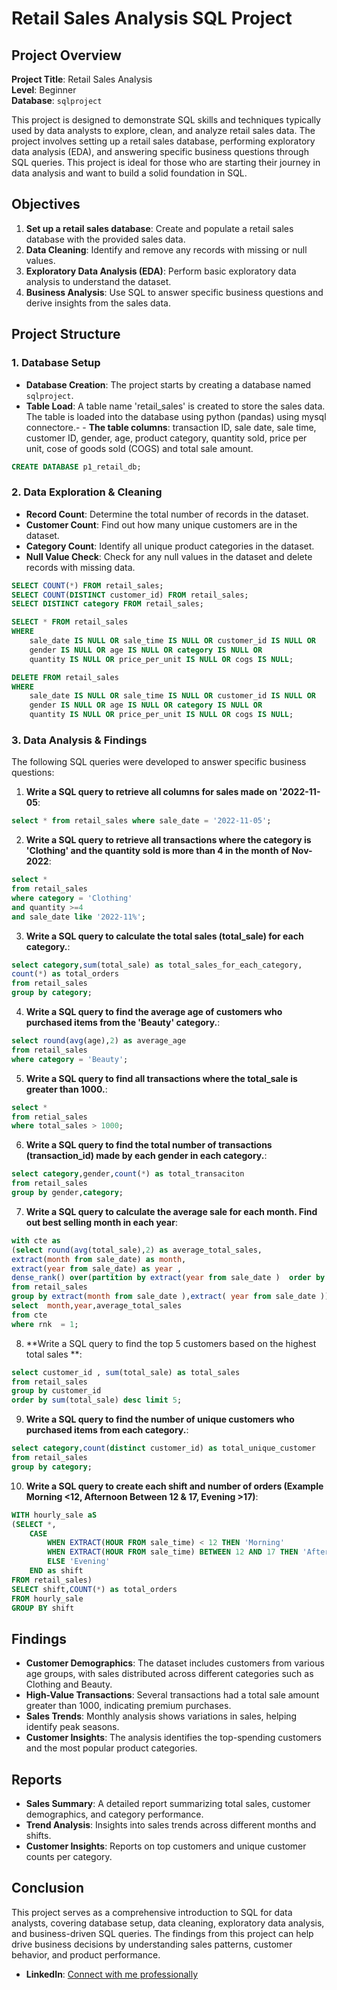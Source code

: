 # Retail Sales Analysis SQL Project

## Project Overview

**Project Title**: Retail Sales Analysis  
**Level**: Beginner  
**Database**: `sqlproject`

This project is designed to demonstrate SQL skills and techniques typically used by data analysts to explore, clean, and analyze retail sales data. The project involves setting up a retail sales database, performing exploratory data analysis (EDA), and answering specific business questions through SQL queries. This project is ideal for those who are starting their journey in data analysis and want to build a solid foundation in SQL.

## Objectives

1. **Set up a retail sales database**: Create and populate a retail sales database with the provided sales data.
2. **Data Cleaning**: Identify and remove any records with missing or null values.
3. **Exploratory Data Analysis (EDA)**: Perform basic exploratory data analysis to understand the dataset.
4. **Business Analysis**: Use SQL to answer specific business questions and derive insights from the sales data.

## Project Structure

### 1. Database Setup

- **Database Creation**: The project starts by creating a database named `sqlproject`.
- **Table Load**: A table name 'retail_sales' is created to store the sales data. The table is loaded into the database using python (pandas) using mysql connectore.- - **The table columns**: transaction ID, sale date, sale time, customer ID, gender, age, product category, quantity sold, price per unit, cose of goods sold (COGS) and total sale amount.

```sql
CREATE DATABASE p1_retail_db;
```

### 2. Data Exploration & Cleaning

- **Record Count**: Determine the total number of records in the dataset.
- **Customer Count**: Find out how many unique customers are in the dataset.
- **Category Count**: Identify all unique product categories in the dataset.
- **Null Value Check**: Check for any null values in the dataset and delete records with missing data.

```sql
SELECT COUNT(*) FROM retail_sales;
SELECT COUNT(DISTINCT customer_id) FROM retail_sales;
SELECT DISTINCT category FROM retail_sales;

SELECT * FROM retail_sales
WHERE 
    sale_date IS NULL OR sale_time IS NULL OR customer_id IS NULL OR 
    gender IS NULL OR age IS NULL OR category IS NULL OR 
    quantity IS NULL OR price_per_unit IS NULL OR cogs IS NULL;

DELETE FROM retail_sales
WHERE 
    sale_date IS NULL OR sale_time IS NULL OR customer_id IS NULL OR 
    gender IS NULL OR age IS NULL OR category IS NULL OR 
    quantity IS NULL OR price_per_unit IS NULL OR cogs IS NULL;
```

### 3. Data Analysis & Findings

The following SQL queries were developed to answer specific business questions:

1. **Write a SQL query to retrieve all columns for sales made on '2022-11-05**:
```sql
select * from retail_sales where sale_date = '2022-11-05';
```

2. **Write a SQL query to retrieve all transactions where the category is 'Clothing' and the quantity sold is more than 4 in the month of Nov-2022**:
```sql
select * 
from retail_sales 
where category = 'Clothing'
and quantity >=4
and sale_date like '2022-11%';
```

3. **Write a SQL query to calculate the total sales (total_sale) for each category.**:
```sql
select category,sum(total_sale) as total_sales_for_each_category,
count(*) as total_orders
from retail_sales 
group by category;
```

4. **Write a SQL query to find the average age of customers who purchased items from the 'Beauty' category.**:
```sql
select round(avg(age),2) as average_age
from retail_sales
where category = 'Beauty';
```

5. **Write a SQL query to find all transactions where the total_sale is greater than 1000.**:
```sql
select *
from retial_sales 
where total_sales > 1000;
```

6. **Write a SQL query to find the total number of transactions (transaction_id) made by each gender in each category.**:
```sql
select category,gender,count(*) as total_transaciton 
from retail_sales
group by gender,category;
```

7. **Write a SQL query to calculate the average sale for each month. Find out best selling month in each year**:
```sql
with cte as
(select round(avg(total_sale),2) as average_total_sales,
extract(month from sale_date) as month,
extract(year from sale_date) as year ,
dense_rank() over(partition by extract(year from sale_date )  order by avg(total_sale) desc ) as rnk
from retail_sales
group by extract(month from sale_date ),extract( year from sale_date ))
select  month,year,average_total_sales
from cte 
where rnk  = 1;

```

8. **Write a SQL query to find the top 5 customers based on the highest total sales **:
```sql
select customer_id , sum(total_sale) as total_sales
from retail_sales
group by customer_id
order by sum(total_sale) desc limit 5;
```

9. **Write a SQL query to find the number of unique customers who purchased items from each category.**:
```sql
select category,count(distinct customer_id) as total_unique_customer
from retail_sales
group by category;
```

10. **Write a SQL query to create each shift and number of orders (Example Morning <12, Afternoon Between 12 & 17, Evening >17)**:
```sql
WITH hourly_sale aS
(SELECT *,
    CASE
        WHEN EXTRACT(HOUR FROM sale_time) < 12 THEN 'Morning'
        WHEN EXTRACT(HOUR FROM sale_time) BETWEEN 12 AND 17 THEN 'Afternoon'
        ELSE 'Evening'
    END as shift
FROM retail_sales)
SELECT shift,COUNT(*) as total_orders    
FROM hourly_sale
GROUP BY shift
```

## Findings

- **Customer Demographics**: The dataset includes customers from various age groups, with sales distributed across different categories such as Clothing and Beauty.
- **High-Value Transactions**: Several transactions had a total sale amount greater than 1000, indicating premium purchases.
- **Sales Trends**: Monthly analysis shows variations in sales, helping identify peak seasons.
- **Customer Insights**: The analysis identifies the top-spending customers and the most popular product categories.

## Reports

- **Sales Summary**: A detailed report summarizing total sales, customer demographics, and category performance.
- **Trend Analysis**: Insights into sales trends across different months and shifts.
- **Customer Insights**: Reports on top customers and unique customer counts per category.

## Conclusion

This project serves as a comprehensive introduction to SQL for data analysts, covering database setup, data cleaning, exploratory data analysis, and business-driven SQL queries. The findings from this project can help drive business decisions by understanding sales patterns, customer behavior, and product performance.


- **LinkedIn**: [Connect with me professionally](https://www.linkedin.com/in/naveenkumar2024/)



